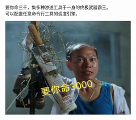 要你命三千，集多种渗透工具于一身的终极武器霸王。<br>
可以配置任意命令行工具的调度引擎。

<img src="./libs/images/YNM3000.jpeg" width=400 height=300/>
